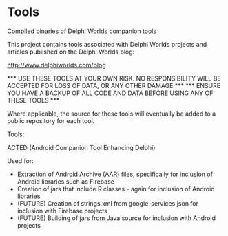 # Tools
Compiled binaries of Delphi Worlds companion tools

This project contains tools associated with Delphi Worlds projects and articles published on the Delphi Worlds blog:

  http://www.delphiworlds.com/blog

  *** USE THESE TOOLS AT YOUR OWN RISK. NO RESPONSIBILITY WILL BE ACCEPTED FOR LOSS OF DATA, OR ANY OTHER DAMAGE ***
  *** ENSURE YOU HAVE A BACKUP OF ALL CODE AND DATA BEFORE USING ANY OF THESE TOOLS ***
  
Where applicable, the source for these tools will eventually be added to a public repository for each tool.

Tools:

ACTED (Android Companion Tool Enhancing Delphi)

  Used for:
  
  * Extraction of Android Archive (AAR) files, specifically for inclusion of Android libraries such as Firebase
  * Creation of jars that include R classes - again for inclusion of Android libraries
  * (FUTURE) Creation of strings.xml from google-services.json for inclusion with Firebase projects
  * (FUTURE) Building of jars from Java source for inclusion with Android projects
  
